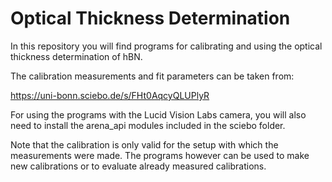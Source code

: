 # Optical Thickness Determination
In this repository you will find programs for calibrating and using the optical thickness determination of hBN. 

The calibration measurements and fit parameters can be taken from:
  
  https://uni-bonn.sciebo.de/s/FHt0AqcyQLUPlyR

For using the programs with the Lucid Vision Labs camera, you will also need to install the arena_api modules included in the sciebo folder. 

Note that the calibration is only valid for the setup with which the measurements were made. The programs however can be used to make new calibrations or to evaluate already measured calibrations.
